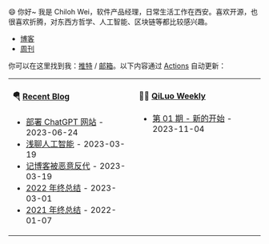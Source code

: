 😄 你好~ 我是 Chiloh Wei，软件产品经理，日常生活工作在西安。喜欢开源，也很喜欢折腾，对东西方哲学、人工智能、区块链等都比较感兴趣。

- [博客](https://blog.chiloh.cn) 
- [周刊](https://weekly.chiloh.cn)
  
你可以在这里找到我：[推特](https://twitter.com/chiloh_cn) / [邮箱](mailto:chilohwei@gmail.com)。以下内容通过 [Actions](https://github.com/chilohwei/chilohwei/actions) 自动更新：


<table width="960px">
<tr>

<td valign="top" width="auto">

#### 🪂 <a href="https://blog.chiloh.cn" target="_blank">Recent Blog</a>

<!-- blog starts -->
* <a href='https://blog.chiloh.cn/deploy-chatgpt-web.html' target='_blank'>部署 ChatGPT 网站</a> - 2023-06-24
* <a href='https://blog.chiloh.cn/talk-about-ai.html' target='_blank'>浅聊人工智能</a> - 2023-03-19
* <a href='https://blog.chiloh.cn/malicious-reverse-proxy-record.html' target='_blank'>记博客被恶意反代</a> - 2023-03-19
* <a href='https://blog.chiloh.cn/2022-end-words.html' target='_blank'>2022 年终总结</a> - 2023-03-01
* <a href='https://blog.chiloh.cn/2021-end-words.html' target='_blank'>2021 年终总结</a> - 2022-01-07
<!-- blog ends -->
</td>
  
<td valign="top" width="auto">

#### 🤾‍♂️ <a href="https://weekly.chiloh.cn" target="_blank">QiLuo Weekly</a>

<!-- weekly starts -->

* [第 01 期 - 新的开始](https://weekly.chiloh.cn/posts/01-新的开始) - 2023-11-04

<!-- weekly ends -->

</td>

</tr>
</table>

